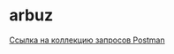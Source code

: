 # arbuz
[Ссылка на коллекцию запросов Postman](https://www.postman.com/universal-space-986372/workspace/my-workspace/collection/25924788-7206c94d-b907-42df-895e-49ebe0bded10?action=share&creator=25924788)

